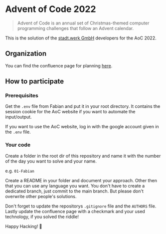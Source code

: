 # Advent of Code 2022

> Advent of Code is an annual set of Christmas-themed computer programming challenges that follow an Advent calendar.

This is the solution of the [stadt.werk GmbH](https://stadtwerk.org) developers for the AoC 2022.

## Organization

You can find the confluence page for planning [here](https://stadtwerk.atlassian.net/wiki/spaces/stadtwerk/pages/1556119553/Advent+of+Code+2022).

## How to participate

### Prerequisites

Get the `.env` file from Fabian and put it in your root directory. It contains the session cookie for the AoC website if you want to automate the input/output.

If you want to use the AoC website, log in with the google account given in the `.env` file.

### Your code

Create a folder in the root dir of this repository and name it with the number of the day you want to solve and your name.

e.g. `01-Fabian`

Create a README in your folder and document your approach. Other then that you can use any language you want. You don't have to create a dedicated branch, just commit to the main branch. But please don't overwrite other people's solutions.

Don't forget to update the repositorys `.gitignore` file and the `AUTHORS` file. Lastly update the confluence page with a checkmark and your used technology, if you solved the riddle!

Happy Hacking! 🤖
